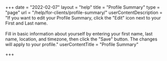 +++
date = "2022-02-07"
layout = "help"
title = "Profile Summary"
type = "page"
url = "/help/for-clients/profile-summary/"
userContentDescription = "If you want to edit your Profile Summary, click the \"Edit\" icon next to your First and Last name.<br><br>Fill in basic information about yourself by entering your first name, last name, location, and timezone, then click the \"Save\" button. The changes will apply to your profile."
userContentTitle = "Profile Summary"

+++
